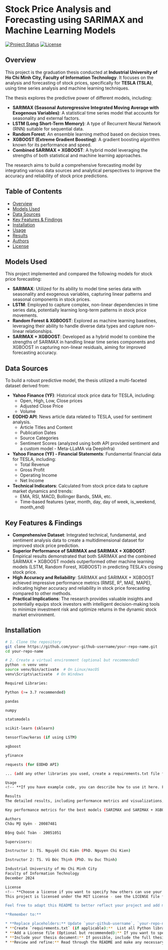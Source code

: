 # Stock Price Analysis and Forecasting using SARIMAX and Machine Learning Models

[![Project Status](https://img.shields.io/badge/Status-Completed-brightgreen.svg)](https://github.com/your-github-username/your-repo-name)
[![License](https://img.shields.io/badge/License-MIT-blue.svg)](LICENSE) <!-- Optional: Add your license file and link -->

## Overview

This project is the graduation thesis conducted at **Industrial University of Ho Chi Minh City, Faculty of Information Technology**.  It focuses on the analysis and forecasting of stock prices, specifically for **TESLA (TSLA)**, using time series analysis and machine learning techniques.

The thesis explores the predictive power of different models, including:

* **SARIMAX (Seasonal Autoregressive Integrated Moving Average with Exogenous Variables)**: A statistical time series model that accounts for seasonality and external factors.
* **LSTM (Long Short-Term Memory)**: A type of Recurrent Neural Network (RNN) suitable for sequential data.
* **Random Forest**: An ensemble learning method based on decision trees.
* **XGBOOST (Extreme Gradient Boosting)**: A gradient boosting algorithm known for its performance and speed.
* **Combined SARIMAX + XGBOOST**: A hybrid model leveraging the strengths of both statistical and machine learning approaches.

The research aims to build a comprehensive forecasting model by integrating various data sources and analytical perspectives to improve the accuracy and reliability of stock price predictions.

## Table of Contents

- [Overview](#overview)
- [Models Used](#models-used)
- [Data Sources](#data-sources)
- [Key Features & Findings](#key-features--findings)
- [Installation](#installation) <!-- Optional, if you have code to run -->
- [Usage](#usage) <!-- Optional, if you have code to run -->
- [Results](#results)
- [Authors](#authors)
- [License](#license) <!-- Optional -->

## Models Used

This project implemented and compared the following models for stock price forecasting:

* **SARIMAX**:  Utilized for its ability to model time series data with seasonality and exogenous variables, capturing linear patterns and seasonal components in stock prices.
* **LSTM**: Employed to capture complex, non-linear dependencies in time series data, potentially learning long-term patterns in stock price movements.
* **Random Forest & XGBOOST**: Explored as machine learning baselines, leveraging their ability to handle diverse data types and capture non-linear relationships.
* **SARIMAX + XGBOOST**:  Developed as a hybrid model to combine the strengths of SARIMAX in handling linear time series components and XGBOOST in capturing non-linear residuals, aiming for improved forecasting accuracy.

## Data Sources

To build a robust predictive model, the thesis utilized a multi-faceted dataset derived from:

* **Yahoo Finance (YF)**:  Historical stock price data for TESLA, including:
    * Open, High, Low, Close prices
    * Adjusted Close Price
    * Volume
* **EODHD API**:  News article data related to TESLA, used for sentiment analysis.
    * Article Titles and Content
    * Publication Dates
    * Source Categories
    * Sentiment Scores (analyzed using both API provided sentiment and a custom model - Meta-LLaMA via DeepInfra)
* **Yahoo Finance (YF) - Financial Statements**: Fundamental financial data for TESLA, including:
    * Total Revenue
    * Gross Profit
    * Operating Income
    * Net Income
* **Technical Indicators**: Calculated from stock price data to capture market dynamics and trends:
    * EMA, RSI, MACD, Bollinger Bands, SMA, etc.
    * Time-based features (year, month, day, day of week, is_weekend, month_end)

## Key Features & Findings

* **Comprehensive Dataset**:  Integrated technical, fundamental, and sentiment analysis data to create a multidimensional dataset for improved stock price prediction.
* **Superior Performance of SARIMAX and SARIMAX + XGBOOST**: Empirical results demonstrated that both SARIMAX and the combined SARIMAX + XGBOOST models outperformed other machine learning models (LSTM, Random Forest, XGBOOST) in predicting TESLA's closing stock price.
* **High Accuracy and Reliability**:  SARIMAX and SARIMAX + XGBOOST achieved impressive performance metrics (RMSE, R², MAE, MAPE), indicating higher accuracy and reliability in stock price forecasting compared to other methods.
* **Practical Implications**: The research provides valuable insights and potentially equips stock investors with intelligent decision-making tools to minimize investment risk and optimize returns in the dynamic stock market environment.

## Installation

<!-- **If you have code to share, provide instructions like this:** -->

```bash
# 1. Clone the repository
git clone https://github.com/your-github-username/your-repo-name.git
cd your-repo-name

# 2. Create a virtual environment (optional but recommended)
python -m venv venv
source venv/bin/activate  # On Linux/macOS
venv\Scripts\activate  # On Windows

Required Libraries:

Python (>= 3.7 recommended)

pandas

numpy

statsmodels

scikit-learn (sklearn)

tensorflow/keras (if using LSTM)

xgboost

yfinance

requests (for EODHD API)

... (add any other libraries you used, create a requirements.txt file for easy installation)

Usage
<!-- **If you have example code, you can describe how to use it here. For example:** -->

Results
The detailed results, including performance metrics and visualizations, are available in the thesis document [link to your thesis document if hosted online, or mention its location in the repository].

Key performance metrics for the best models (SARIMAX and SARIMAX + XGBOOST) are summarized in the thesis abstract and documentation.

Authors
Châu Mỹ Uyên - 20087481

Đặng Quốc Toàn - 20051051

Supervisors:

Instructor 1: TS. Nguyễn Chí Kiên (PhD. Nguyen Chi Kien)

Instructor 2: TS. Vũ Đức Thịnh (PhD. Vu Duc Thinh)

Industrial University of Ho Chi Minh City
Faculty of Information Technology
December 2024

License
<!-- **Choose a license if you want to specify how others can use your work. A common open-source license is MIT License. If you choose to use one, add a LICENSE file to your repository and update the badge at the top.** -->
This project is licensed under the MIT License - see the LICENSE file for details. <!-- Remove this line if you don't include a license -->

Feel free to adapt this README to better reflect your project and add more specific details. Good luck with your thesis project!

**Remember to:**

* **Replace placeholders:** Update `your-github-username`, `your-repo-name`, `LICENSE`, links, code examples, and authors' information with your actual details.
* **Create `requirements.txt` (if applicable):**  List all Python libraries your code depends on in a `requirements.txt` file.
* **Add a License file (Optional but recommended):** If you want to specify the license for your project, create a `LICENSE` file (e.g., using the MIT License template) and include it in your repository.
* **Include your thesis document:** If possible, include the full thesis document (PDF) in your repository so others can review your work in detail. You can link to it in the "Results" section.
* **Review and refine:** Read through the README and make any necessary adjustments to ensure it is clear, informative, and accurate.
